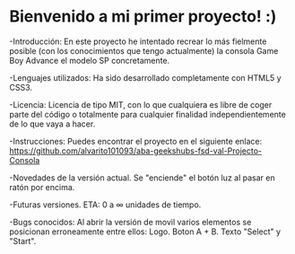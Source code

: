 # Bienvenido a mi primer proyecto! :)
-Introducción:
En este proyecto he intentado recrear lo más fielmente posible (con los conocimientos que tengo actualmente) la consola Game Boy Advance el modelo SP concretamente.

-Lenguajes utilizados:
Ha sido desarrollado completamente con HTML5 y CSS3.

-Licencia:
Licencia de tipo MIT, con lo que cualquiera es libre de coger parte del código o totalmente para cualquier finalidad independientemente de lo que vaya a hacer.

-Instrucciones:
Puedes encontrar el proyecto en el siguiente enlace: https://github.com/alvarito101093/aba-geekshubs-fsd-val-Projecto-Consola

-Novedades de la versión actual.
Se "enciende" el botón luz al pasar en ratón por encima.

-Futuras versiones.
ETA: 0 a ∞ unidades de tiempo.

-Bugs conocidos:
Al abrir la versión de movil varios elementos se posicionan erroneamente entre ellos:
Logo.
Boton A + B.
Texto "Select" y "Start".